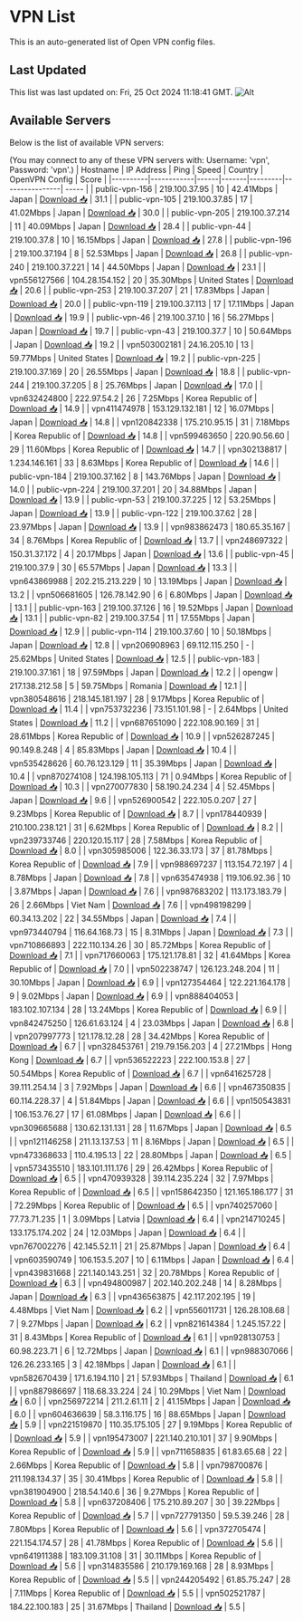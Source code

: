 # VPN List

This is an auto-generated list of Open VPN config files.

## Last Updated

This list was last updated on: Fri, 25 Oct 2024 11:18:41 GMT.
![Alt](https://repobeats.axiom.co/api/embed/186b98318ef1479477931607c1ad7d823f12451f.svg "Repobeats analytics image")

## Available Servers

Below is the list of available VPN servers:

(You may connect to any of these VPN servers with: Username: 'vpn', Password: 'vpn'.)
| Hostname | IP Address | Ping | Speed | Country | OpenVPN Config | Score |
|----------|------------|------|-------|---------|----------------| ----- |
| public-vpn-156 | 219.100.37.95 | 10 | 42.41Mbps | Japan | [Download 📥](./configs/server_0_JP.ovpn) | 31.1 |
| public-vpn-105 | 219.100.37.85 | 17 | 41.02Mbps | Japan | [Download 📥](./configs/server_1_JP.ovpn) | 30.0 |
| public-vpn-205 | 219.100.37.214 | 11 | 40.09Mbps | Japan | [Download 📥](./configs/server_2_JP.ovpn) | 28.4 |
| public-vpn-44 | 219.100.37.8 | 10 | 16.15Mbps | Japan | [Download 📥](./configs/server_3_JP.ovpn) | 27.8 |
| public-vpn-196 | 219.100.37.194 | 8 | 52.53Mbps | Japan | [Download 📥](./configs/server_4_JP.ovpn) | 26.8 |
| public-vpn-240 | 219.100.37.221 | 14 | 44.50Mbps | Japan | [Download 📥](./configs/server_5_JP.ovpn) | 23.1 |
| vpn556127566 | 104.28.154.152 | 20 | 35.30Mbps | United States | [Download 📥](./configs/server_6_US.ovpn) | 20.6 |
| public-vpn-253 | 219.100.37.207 | 21 | 17.83Mbps | Japan | [Download 📥](./configs/server_7_JP.ovpn) | 20.0 |
| public-vpn-119 | 219.100.37.113 | 17 | 17.11Mbps | Japan | [Download 📥](./configs/server_8_JP.ovpn) | 19.9 |
| public-vpn-46 | 219.100.37.10 | 16 | 56.27Mbps | Japan | [Download 📥](./configs/server_9_JP.ovpn) | 19.7 |
| public-vpn-43 | 219.100.37.7 | 10 | 50.64Mbps | Japan | [Download 📥](./configs/server_10_JP.ovpn) | 19.2 |
| vpn503002181 | 24.16.205.10 | 13 | 59.77Mbps | United States | [Download 📥](./configs/server_11_US.ovpn) | 19.2 |
| public-vpn-225 | 219.100.37.169 | 20 | 26.55Mbps | Japan | [Download 📥](./configs/server_12_JP.ovpn) | 18.8 |
| public-vpn-244 | 219.100.37.205 | 8 | 25.76Mbps | Japan | [Download 📥](./configs/server_13_JP.ovpn) | 17.0 |
| vpn632424800 | 222.97.54.2 | 26 | 7.25Mbps | Korea Republic of | [Download 📥](./configs/server_14_KR.ovpn) | 14.9 |
| vpn411474978 | 153.129.132.181 | 12 | 16.07Mbps | Japan | [Download 📥](./configs/server_15_JP.ovpn) | 14.8 |
| vpn120842338 | 175.210.95.15 | 31 | 7.18Mbps | Korea Republic of | [Download 📥](./configs/server_16_KR.ovpn) | 14.8 |
| vpn599463650 | 220.90.56.60 | 29 | 11.60Mbps | Korea Republic of | [Download 📥](./configs/server_17_KR.ovpn) | 14.7 |
| vpn302138817 | 1.234.146.161 | 33 | 8.63Mbps | Korea Republic of | [Download 📥](./configs/server_18_KR.ovpn) | 14.6 |
| public-vpn-184 | 219.100.37.162 | 8 | 143.76Mbps | Japan | [Download 📥](./configs/server_19_JP.ovpn) | 14.0 |
| public-vpn-224 | 219.100.37.201 | 20 | 34.88Mbps | Japan | [Download 📥](./configs/server_20_JP.ovpn) | 13.9 |
| public-vpn-53 | 219.100.37.225 | 12 | 53.25Mbps | Japan | [Download 📥](./configs/server_21_JP.ovpn) | 13.9 |
| public-vpn-122 | 219.100.37.62 | 28 | 23.97Mbps | Japan | [Download 📥](./configs/server_22_JP.ovpn) | 13.9 |
| vpn983862473 | 180.65.35.167 | 34 | 8.76Mbps | Korea Republic of | [Download 📥](./configs/server_23_KR.ovpn) | 13.7 |
| vpn248697322 | 150.31.37.172 | 4 | 20.17Mbps | Japan | [Download 📥](./configs/server_24_JP.ovpn) | 13.6 |
| public-vpn-45 | 219.100.37.9 | 30 | 65.57Mbps | Japan | [Download 📥](./configs/server_25_JP.ovpn) | 13.3 |
| vpn643869988 | 202.215.213.229 | 10 | 13.19Mbps | Japan | [Download 📥](./configs/server_26_JP.ovpn) | 13.2 |
| vpn506681605 | 126.78.142.90 | 6 | 6.80Mbps | Japan | [Download 📥](./configs/server_27_JP.ovpn) | 13.1 |
| public-vpn-163 | 219.100.37.126 | 16 | 19.52Mbps | Japan | [Download 📥](./configs/server_28_JP.ovpn) | 13.1 |
| public-vpn-82 | 219.100.37.54 | 11 | 17.55Mbps | Japan | [Download 📥](./configs/server_29_JP.ovpn) | 12.9 |
| public-vpn-114 | 219.100.37.60 | 10 | 50.18Mbps | Japan | [Download 📥](./configs/server_30_JP.ovpn) | 12.8 |
| vpn206908963 | 69.112.115.250 | - | 25.62Mbps | United States | [Download 📥](./configs/server_31_US.ovpn) | 12.5 |
| public-vpn-183 | 219.100.37.161 | 18 | 97.59Mbps | Japan | [Download 📥](./configs/server_32_JP.ovpn) | 12.2 |
| opengw | 217.138.212.58 | 5 | 59.75Mbps | Romania | [Download 📥](./configs/server_33_RO.ovpn) | 12.1 |
| vpn380548616 | 218.145.181.197 | 28 | 9.17Mbps | Korea Republic of | [Download 📥](./configs/server_34_KR.ovpn) | 11.4 |
| vpn753732236 | 73.151.101.98 | - | 2.64Mbps | United States | [Download 📥](./configs/server_35_US.ovpn) | 11.2 |
| vpn687651090 | 222.108.90.169 | 31 | 28.61Mbps | Korea Republic of | [Download 📥](./configs/server_36_KR.ovpn) | 10.9 |
| vpn526287245 | 90.149.8.248 | 4 | 85.83Mbps | Japan | [Download 📥](./configs/server_37_JP.ovpn) | 10.4 |
| vpn535428626 | 60.76.123.129 | 11 | 35.39Mbps | Japan | [Download 📥](./configs/server_38_JP.ovpn) | 10.4 |
| vpn870274108 | 124.198.105.113 | 71 | 0.94Mbps | Korea Republic of | [Download 📥](./configs/server_39_KR.ovpn) | 10.3 |
| vpn270077830 | 58.190.24.234 | 4 | 52.45Mbps | Japan | [Download 📥](./configs/server_40_JP.ovpn) | 9.6 |
| vpn526900542 | 222.105.0.207 | 27 | 9.23Mbps | Korea Republic of | [Download 📥](./configs/server_41_KR.ovpn) | 8.7 |
| vpn178440939 | 210.100.238.121 | 31 | 6.62Mbps | Korea Republic of | [Download 📥](./configs/server_42_KR.ovpn) | 8.2 |
| vpn239733746 | 220.120.15.117 | 28 | 7.58Mbps | Korea Republic of | [Download 📥](./configs/server_43_KR.ovpn) | 8.0 |
| vpn305985006 | 122.36.33.173 | 37 | 81.78Mbps | Korea Republic of | [Download 📥](./configs/server_44_KR.ovpn) | 7.9 |
| vpn988697237 | 113.154.72.197 | 4 | 8.78Mbps | Japan | [Download 📥](./configs/server_45_JP.ovpn) | 7.8 |
| vpn635474938 | 119.106.92.36 | 10 | 3.87Mbps | Japan | [Download 📥](./configs/server_46_JP.ovpn) | 7.6 |
| vpn987683202 | 113.173.183.79 | 26 | 2.66Mbps | Viet Nam | [Download 📥](./configs/server_47_VN.ovpn) | 7.6 |
| vpn498198299 | 60.34.13.202 | 22 | 34.55Mbps | Japan | [Download 📥](./configs/server_48_JP.ovpn) | 7.4 |
| vpn973440794 | 116.64.168.73 | 15 | 8.31Mbps | Japan | [Download 📥](./configs/server_49_JP.ovpn) | 7.3 |
| vpn710866893 | 222.110.134.26 | 30 | 85.72Mbps | Korea Republic of | [Download 📥](./configs/server_50_KR.ovpn) | 7.1 |
| vpn717660063 | 175.121.178.81 | 32 | 41.64Mbps | Korea Republic of | [Download 📥](./configs/server_51_KR.ovpn) | 7.0 |
| vpn502238747 | 126.123.248.204 | 11 | 30.10Mbps | Japan | [Download 📥](./configs/server_52_JP.ovpn) | 6.9 |
| vpn127354464 | 122.221.164.178 | 9 | 9.02Mbps | Japan | [Download 📥](./configs/server_53_JP.ovpn) | 6.9 |
| vpn888404053 | 183.102.107.134 | 28 | 13.24Mbps | Korea Republic of | [Download 📥](./configs/server_54_KR.ovpn) | 6.9 |
| vpn842475250 | 126.61.63.124 | 4 | 23.03Mbps | Japan | [Download 📥](./configs/server_55_JP.ovpn) | 6.8 |
| vpn207997773 | 121.178.12.28 | 28 | 34.42Mbps | Korea Republic of | [Download 📥](./configs/server_56_KR.ovpn) | 6.7 |
| vpn328453761 | 219.79.156.203 | 4 | 27.21Mbps | Hong Kong | [Download 📥](./configs/server_57_HK.ovpn) | 6.7 |
| vpn536522223 | 222.100.153.8 | 27 | 50.54Mbps | Korea Republic of | [Download 📥](./configs/server_58_KR.ovpn) | 6.7 |
| vpn641625728 | 39.111.254.14 | 3 | 7.92Mbps | Japan | [Download 📥](./configs/server_59_JP.ovpn) | 6.6 |
| vpn467350835 | 60.114.228.37 | 4 | 51.84Mbps | Japan | [Download 📥](./configs/server_60_JP.ovpn) | 6.6 |
| vpn150543831 | 106.153.76.27 | 17 | 61.08Mbps | Japan | [Download 📥](./configs/server_61_JP.ovpn) | 6.6 |
| vpn309665688 | 130.62.131.131 | 28 | 11.67Mbps | Japan | [Download 📥](./configs/server_62_JP.ovpn) | 6.5 |
| vpn121146258 | 211.13.137.53 | 11 | 8.16Mbps | Japan | [Download 📥](./configs/server_63_JP.ovpn) | 6.5 |
| vpn473368633 | 110.4.195.13 | 22 | 28.80Mbps | Japan | [Download 📥](./configs/server_64_JP.ovpn) | 6.5 |
| vpn573435510 | 183.101.111.176 | 29 | 26.42Mbps | Korea Republic of | [Download 📥](./configs/server_65_KR.ovpn) | 6.5 |
| vpn470939328 | 39.114.235.224 | 32 | 7.97Mbps | Korea Republic of | [Download 📥](./configs/server_66_KR.ovpn) | 6.5 |
| vpn158642350 | 121.165.186.177 | 31 | 72.29Mbps | Korea Republic of | [Download 📥](./configs/server_67_KR.ovpn) | 6.5 |
| vpn740257060 | 77.73.71.235 | 1 | 3.09Mbps | Latvia | [Download 📥](./configs/server_68_LV.ovpn) | 6.4 |
| vpn214710245 | 133.175.174.202 | 24 | 12.03Mbps | Japan | [Download 📥](./configs/server_69_JP.ovpn) | 6.4 |
| vpn767002276 | 42.145.52.11 | 21 | 25.87Mbps | Japan | [Download 📥](./configs/server_70_JP.ovpn) | 6.4 |
| vpn603590749 | 106.153.5.207 | 10 | 6.11Mbps | Japan | [Download 📥](./configs/server_71_JP.ovpn) | 6.4 |
| vpn439831668 | 221.140.143.251 | 32 | 20.78Mbps | Korea Republic of | [Download 📥](./configs/server_72_KR.ovpn) | 6.3 |
| vpn494800987 | 202.140.202.248 | 14 | 8.28Mbps | Japan | [Download 📥](./configs/server_73_JP.ovpn) | 6.3 |
| vpn436563875 | 42.117.202.195 | 19 | 4.48Mbps | Viet Nam | [Download 📥](./configs/server_74_VN.ovpn) | 6.2 |
| vpn556011731 | 126.28.108.68 | 7 | 9.27Mbps | Japan | [Download 📥](./configs/server_75_JP.ovpn) | 6.2 |
| vpn821614384 | 1.245.157.22 | 31 | 8.43Mbps | Korea Republic of | [Download 📥](./configs/server_76_KR.ovpn) | 6.1 |
| vpn928130753 | 60.98.223.71 | 6 | 12.72Mbps | Japan | [Download 📥](./configs/server_77_JP.ovpn) | 6.1 |
| vpn988307066 | 126.26.233.165 | 3 | 42.18Mbps | Japan | [Download 📥](./configs/server_78_JP.ovpn) | 6.1 |
| vpn582670439 | 171.6.194.110 | 21 | 57.93Mbps | Thailand | [Download 📥](./configs/server_79_TH.ovpn) | 6.1 |
| vpn887986697 | 118.68.33.224 | 24 | 10.29Mbps | Viet Nam | [Download 📥](./configs/server_80_VN.ovpn) | 6.0 |
| vpn256972214 | 211.2.61.11 | 2 | 41.15Mbps | Japan | [Download 📥](./configs/server_81_JP.ovpn) | 6.0 |
| vpn604636639 | 58.3.116.175 | 16 | 88.65Mbps | Japan | [Download 📥](./configs/server_82_JP.ovpn) | 5.9 |
| vpn221519870 | 110.35.175.105 | 27 | 9.19Mbps | Korea Republic of | [Download 📥](./configs/server_83_KR.ovpn) | 5.9 |
| vpn195473007 | 221.140.210.101 | 37 | 9.90Mbps | Korea Republic of | [Download 📥](./configs/server_84_KR.ovpn) | 5.9 |
| vpn711658835 | 61.83.65.68 | 22 | 2.66Mbps | Korea Republic of | [Download 📥](./configs/server_85_KR.ovpn) | 5.8 |
| vpn798700876 | 211.198.134.37 | 35 | 30.41Mbps | Korea Republic of | [Download 📥](./configs/server_86_KR.ovpn) | 5.8 |
| vpn381904900 | 218.54.140.6 | 36 | 9.27Mbps | Korea Republic of | [Download 📥](./configs/server_87_KR.ovpn) | 5.8 |
| vpn637208406 | 175.210.89.207 | 30 | 39.22Mbps | Korea Republic of | [Download 📥](./configs/server_88_KR.ovpn) | 5.7 |
| vpn727791350 | 59.5.39.246 | 28 | 7.80Mbps | Korea Republic of | [Download 📥](./configs/server_89_KR.ovpn) | 5.6 |
| vpn372705474 | 221.154.174.57 | 28 | 41.78Mbps | Korea Republic of | [Download 📥](./configs/server_90_KR.ovpn) | 5.6 |
| vpn641911388 | 183.109.31.108 | 31 | 30.11Mbps | Korea Republic of | [Download 📥](./configs/server_91_KR.ovpn) | 5.6 |
| vpn314835586 | 210.179.169.168 | 28 | 8.93Mbps | Korea Republic of | [Download 📥](./configs/server_92_KR.ovpn) | 5.5 |
| vpn244205492 | 61.85.75.247 | 28 | 7.11Mbps | Korea Republic of | [Download 📥](./configs/server_93_KR.ovpn) | 5.5 |
| vpn502521787 | 184.22.100.183 | 25 | 31.67Mbps | Thailand | [Download 📥](./configs/server_94_TH.ovpn) | 5.5 |
